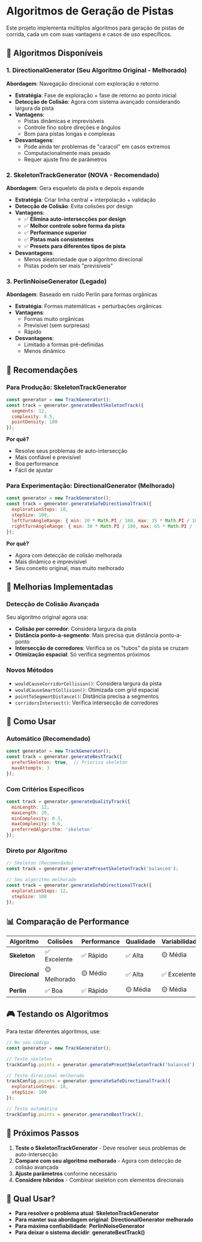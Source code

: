 # Algoritmos de Geração de Pistas

Este projeto implementa múltiplos algoritmos para geração de pistas de corrida, cada um com suas vantagens e casos de uso específicos.

## 🧠 Algoritmos Disponíveis

### 1. **DirectionalGenerator** (Seu Algoritmo Original - Melhorado)
**Abordagem**: Navegação direcional com exploração e retorno
- **Estratégia**: Fase de exploração + fase de retorno ao ponto inicial
- **Detecção de Colisão**: Agora com sistema avançado considerando largura da pista
- **Vantagens**: 
  - Pistas dinâmicas e imprevisíveis
  - Controle fino sobre direções e ângulos
  - Bom para pistas longas e complexas
- **Desvantagens**: 
  - Pode ainda ter problemas de "caracol" em casos extremos
  - Computacionalmente mais pesado
  - Requer ajuste fino de parâmetros

### 2. **SkeletonTrackGenerator** (NOVA - Recomendado)
**Abordagem**: Gera esqueleto da pista e depois expande
- **Estratégia**: Criar linha central + interpolação + validação
- **Detecção de Colisão**: Evita colisões por design
- **Vantagens**:
  - ✅ **Elimina auto-intersecções por design**
  - ✅ **Melhor controle sobre forma da pista**
  - ✅ **Performance superior**
  - ✅ **Pistas mais consistentes**
  - ✅ **Presets para diferentes tipos de pista**
- **Desvantagens**:
  - Menos aleatoriedade que o algoritmo direcional
  - Pistas podem ser mais "previsíveis"

### 3. **PerlinNoiseGenerator** (Legado)
**Abordagem**: Baseado em ruído Perlin para formas orgânicas
- **Estratégia**: Formas matemáticas + perturbações orgânicas
- **Vantagens**: 
  - Formas muito orgânicas
  - Previsível (sem surpresas)
  - Rápido
- **Desvantagens**:
  - Limitado a formas pré-definidas
  - Menos dinâmico

## 🎯 Recomendações

### **Para Produção: SkeletonTrackGenerator**
```javascript
const generator = new TrackGenerator();
const track = generator.generateBestSkeletonTrack({
  segments: 12,
  complexity: 0.5,
  pointDensity: 100
});
```

**Por quê?**
- Resolve seus problemas de auto-intersecção
- Mais confiável e previsível
- Boa performance
- Fácil de ajustar

### **Para Experimentação: DirectionalGenerator (Melhorado)**
```javascript
const generator = new TrackGenerator();
const track = generator.generateSafeDirectionalTrack({
  explorationSteps: 10,
  stepSize: 100,
  leftTurnAngleRange: { min: 20 * Math.PI / 180, max: 35 * Math.PI / 180 },
  rightTurnAngleRange: { min: 30 * Math.PI / 180, max: 65 * Math.PI / 180 }
});
```

**Por quê?**
- Agora com detecção de colisão melhorada
- Mais dinâmico e imprevisível
- Seu conceito original, mas muito melhorado

## 🚀 Melhorias Implementadas

### **Detecção de Colisão Avançada**
Seu algoritmo original agora usa:
- **Colisão por corredor**: Considera largura da pista
- **Distância ponto-a-segmento**: Mais precisa que distância ponto-a-ponto
- **Intersecção de corredores**: Verifica se os "tubos" da pista se cruzam
- **Otimização espacial**: Só verifica segmentos próximos

### **Novos Métodos**
- `wouldCauseCorridorCollision()`: Considera largura da pista
- `wouldCauseSmartCollision()`: Otimizada com grid espacial
- `pointToSegmentDistance()`: Distância precisa a segmentos
- `corridorsIntersect()`: Verifica intersecção de corredores

## 🔧 Como Usar

### **Automático (Recomendado)**
```javascript
const generator = new TrackGenerator();
const track = generator.generateBestTrack({
  preferSkeleton: true,  // Prioriza skeleton
  maxAttempts: 3
});
```

### **Com Critérios Específicos**
```javascript
const track = generator.generateQualityTrack({
  minLength: 12,
  maxLength: 20,
  minComplexity: 0.3,
  maxComplexity: 0.6,
  preferredAlgorithm: 'skeleton'
});
```

### **Direto por Algoritmo**
```javascript
// Skeleton (Recomendado)
const track = generator.generatePresetSkeletonTrack('balanced');

// Seu algoritmo melhorado
const track = generator.generateSafeDirectionalTrack({
  explorationSteps: 12,
  stepSize: 100
});
```

## 📊 Comparação de Performance

| Algoritmo | Colisões | Performance | Qualidade | Variabilidade |
|-----------|----------|-------------|-----------|---------------|
| **Skeleton** | ✅ Excelente | ✅ Rápido | ✅ Alta | 🟡 Média |
| **Direcional** | 🟡 Melhorado | 🟡 Médio | ✅ Alta | ✅ Excelente |
| **Perlin** | ✅ Boa | ✅ Rápido | 🟡 Média | 🟡 Média |

## 🎮 Testando os Algoritmos

Para testar diferentes algoritmos, use:

```javascript
// No seu código
const generator = new TrackGenerator();

// Teste skeleton
trackConfig.points = generator.generatePresetSkeletonTrack('balanced');

// Teste direcional melhorado
trackConfig.points = generator.generateSafeDirectionalTrack({
  explorationSteps: 10,
  stepSize: 100
});

// Teste automático
trackConfig.points = generator.generateBestTrack();
```

## 🔄 Próximos Passos

1. **Teste o SkeletonTrackGenerator** - Deve resolver seus problemas de auto-intersecção
2. **Compare com seu algoritmo melhorado** - Agora com detecção de colisão avançada
3. **Ajuste parâmetros** conforme necessário
4. **Considere híbridos** - Combinar skeleton com elementos direcionais

## 🤔 Qual Usar?

- **Para resolver o problema atual**: **SkeletonTrackGenerator**
- **Para manter sua abordagem original**: **DirectionalGenerator melhorado**
- **Para máxima confiabilidade**: **PerlinNoiseGenerator**
- **Para deixar o sistema decidir**: **generateBestTrack()** 